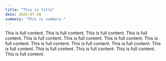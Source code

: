 ```yaml
---
title: "This is title"
date: 2025-07-30
summary: "This is summary."
---
```


This is full content. This is full content. This is full content.  This is full content. This is full content. This is full content. This is full content. This is full content. This is full content. This is full content. This is full content. This is full content. This is full content. This is full content. This is full content. This is full content. 